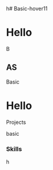 h# Basic-hover11

<h1>Hello</h1>
<p>B</p>

<h2>AS</h2>
<p>Basic</p>
<h1>Hello</h1>
<p>Projects</p>

<p>basic</p>
<h3>Skills</h3>

<p>h</p>

